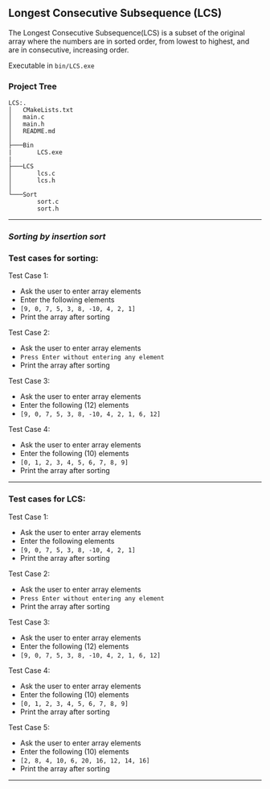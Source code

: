 ## Longest Consecutive Subsequence (LCS)
The Longest Consecutive Subsequence(LCS) is a subset of the original array where the numbers are in sorted order,
from lowest to highest, and are in consecutive, increasing order.

Executable in `bin/LCS.exe`

### Project Tree
```
LCS:.
│   CMakeLists.txt
│   main.c
│   main.h
│   README.md
│
├───Bin
|       LCS.exe
|
├───LCS
│       lcs.c
│       lcs.h
│
└───Sort
        sort.c
        sort.h
```
---
### _Sorting by insertion sort_
### Test cases for sorting:
Test Case 1:
- Ask the user to enter array elements
- Enter the following elements
- `[9, 0, 7, 5, 3, 8, -10, 4, 2, 1]`
- Print the array after sorting

Test Case 2:
- Ask the user to enter array elements
- `Press Enter without entering any element`
- Print the array after sorting

Test Case 3:
- Ask the user to enter array elements
- Enter the following (12) elements
- `[9, 0, 7, 5, 3, 8, -10, 4, 2, 1, 6, 12]`

Test Case 4:
- Ask the user to enter array elements
- Enter the following (10) elements
- `[0, 1, 2, 3, 4, 5, 6, 7, 8, 9]`
- Print the array after sorting
----
### Test cases for LCS:
Test Case 1:
- Ask the user to enter array elements
- Enter the following elements
- `[9, 0, 7, 5, 3, 8, -10, 4, 2, 1]`
- Print the array after sorting

Test Case 2:
- Ask the user to enter array elements
- `Press Enter without entering any element`
- Print the array after sorting

Test Case 3:
- Ask the user to enter array elements
- Enter the following (12) elements
- `[9, 0, 7, 5, 3, 8, -10, 4, 2, 1, 6, 12]`

Test Case 4:
- Ask the user to enter array elements
- Enter the following (10) elements
- `[0, 1, 2, 3, 4, 5, 6, 7, 8, 9]`
- Print the array after sorting

Test Case 5:
- Ask the user to enter array elements
- Enter the following (10) elements
- `[2, 8, 4, 10, 6, 20, 16, 12, 14, 16]`
- Print the array after sorting

---
